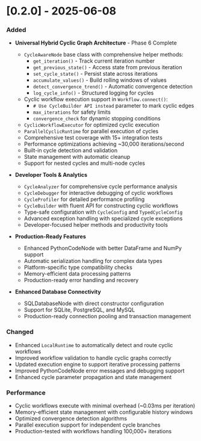 # [0.2.0] - 2025-06-08

### Added
- **Universal Hybrid Cyclic Graph Architecture** - Phase 6 Complete
  - `CycleAwareNode` base class with comprehensive helper methods:
    - `get_iteration()` - Track current iteration number
    - `get_previous_state()` - Access state from previous iteration
    - `set_cycle_state()` - Persist state across iterations
    - `accumulate_values()` - Build rolling windows of values
    - `detect_convergence_trend()` - Automatic convergence detection
    - `log_cycle_info()` - Structured logging for cycles
  - Cyclic workflow execution support in `Workflow.connect()`:
    - `# Use CycleBuilder API instead` parameter to mark cyclic edges
    - `max_iterations` for safety limits
    - `convergence_check` for dynamic stopping conditions
  - `CyclicWorkflowExecutor` for optimized cyclic execution
  - `ParallelCyclicRuntime` for parallel execution of cycles
  - Comprehensive test coverage with 15+ integration tests
  - Performance optimizations achieving ~30,000 iterations/second
  - Built-in cycle detection and validation
  - State management with automatic cleanup
  - Support for nested cycles and multi-node cycles

- **Developer Tools & Analytics**
  - `CycleAnalyzer` for comprehensive cycle performance analysis
  - `CycleDebugger` for interactive debugging of cyclic workflows
  - `CycleProfiler` for detailed performance profiling
  - `CycleBuilder` with fluent API for constructing cyclic workflows
  - Type-safe configuration with `CycleConfig` and `TypedCycleConfig`
  - Advanced exception handling with specialized cycle exceptions
  - Developer-focused helper methods and productivity tools

- **Production-Ready Features**
  - Enhanced PythonCodeNode with better DataFrame and NumPy support
  - Automatic serialization handling for complex data types
  - Platform-specific type compatibility checks
  - Memory-efficient data processing patterns
  - Production-ready error handling and recovery

- **Enhanced Database Connectivity**
  - SQLDatabaseNode with direct constructor configuration
  - Support for SQLite, PostgreSQL, and MySQL
  - Production-ready connection pooling and transaction management

### Changed
- Enhanced `LocalRuntime` to automatically detect and route cyclic workflows
- Improved workflow validation to handle cyclic graphs correctly
- Updated execution engine to support iterative processing patterns
- Improved PythonCodeNode error messages and debugging support
- Enhanced cycle parameter propagation and state management

### Performance
- Cyclic workflows execute with minimal overhead (~0.03ms per iteration)
- Memory-efficient state management with configurable history windows
- Optimized convergence detection algorithms
- Parallel execution support for independent cycle branches
- Production-tested with workflows handling 100,000+ iterations
